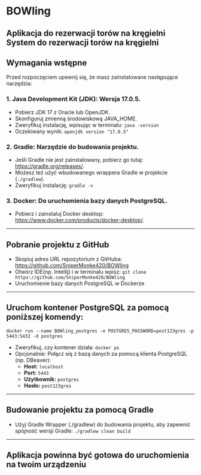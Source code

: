 # BOWling
Aplikacja do rezerwacji torów na kręgielni
System do rezerwacji torów na kręgielni
---
## Wymagania wstępne
Przed rozpoczęciem upewnij się, że masz zainstalowane następujące narzędzia:
### 1. Java Development Kit (JDK): Wersja 17.0.5.
- Pobierz JDK 17 z Oracle lub OpenJDK.
- Skonfiguruj zmienną środowiskową JAVA_HOME.
- Zweryfikuj instalację, wpisując w terminalu:
  `java -version`
- Oczekiwany wynik:
  `openjdk version "17.0.5"`
### 2. Gradle: Narzędzie do budowania projektu.
- Jeśli Gradle nie jest zainstalowany, pobierz go tutaj: https://gradle.org/releases/.
- Możesz też użyć wbudowanego wrappera Gradle w projekcie (`./gradlew`).
- Zweryfikuj instalację: `gradle -v`
### 3. Docker: Do uruchomienia bazy danych PostgreSQL.
- Pobierz i zainstaluj Docker desktop: https://www.docker.com/products/docker-desktop/.
---
## Pobranie projektu z GitHub
- Skopiuj adres URL repozytorium z GitHuba: https://github.com/SniperMonke420/BOWling
- Otwórz IDE(np. Intellij) i w terminalu wpisz: `git clone https://github.com/SniperMonke420/BOWling`
- Uruchomienie bazy danych PostgreSQL w Dockerze
---
## Uruchom kontener PostgreSQL za pomocą poniższej komendy:
`docker run --name BOWling_postgres -e POSTGRES_PASSWORD=post123gres -p 5443:5432 -d postgres`
- Zweryfikuj, czy kontener działa: `docker ps`
- Opcjonalnie: Połącz się z bazą danych za pomocą klienta PostgreSQL (np. DBeaver):
    - **Host:** `localhost`
    - **Port:** `5443`
    - **Użytkownik:** `postgres`
    - **Hasło:** `post123gres`
---
## Budowanie projektu za pomocą Gradle
- Użyj Gradle Wrapper (./gradlew) do budowania projektu, aby zapewnić spójność wersji Gradle:
  `./gradlew clean build`
---
## Aplikacja powinna być gotowa do uruchomienia na twoim urządzeniu